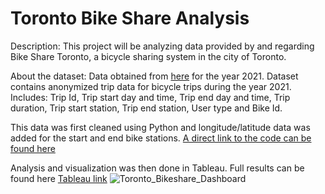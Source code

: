 # Toronto Bike Share Analysis

Description: This project will be analyzing data provided by and regarding Bike Share Toronto, a bicycle sharing system in the city of Toronto. 

About the dataset: Data obtained from [here](https://open.toronto.ca/dataset/bike-share-toronto-ridership-data/) for the year 2021. Dataset contains anonymized trip data for bicycle trips during the year 2021. Includes: Trip Id, Trip start day and time, Trip end day and time, Trip duration, Trip start station, Trip end station, User type and Bike Id.

This data was first cleaned using Python and longitude/latitude data was added for the start and end bike stations. [A direct link to the code can be found here](https://github.com/seifsami/Toronto-Bike-Share-Analysis/blob/main/Bike%20Share%20Analysis%20Full%20Process.ipynb)

Analysis and visualization was then done in Tableau. Full results can be found here [Tableau link](https://public.tableau.com/views/AnalysisofTorontoBikeshareInfo/Dashboard1?:language=en-US&:display_count=n&:origin=viz_share_link)
![Toronto_Bikeshare_Dashboard](https://user-images.githubusercontent.com/97905607/189567108-14cff36f-a5b8-4412-a13c-8dca5d5327b2.png)

